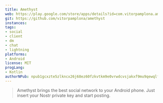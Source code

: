 ```yaml
---
title: Amethyst
web: https://play.google.com/store/apps/details?id=com.vitorpamplona.amethyst&hl=en&gl=US
git: https://github.com/vitorpamplona/amethyst
instances:
tags:
- social
- client
- dm
- chat
- lightning
platforms:
- Android
license: MIT
progLang:
- Kotlin
authorNPub: npub1gcxzte5zlkncx26j68ez60fzkvtkm9e0vrwdcvsjakxf9mu9qewqlfnj5z
---
```


> Amethyst brings the best social network to your Android phone. Just insert your Nostr private key and start posting.

